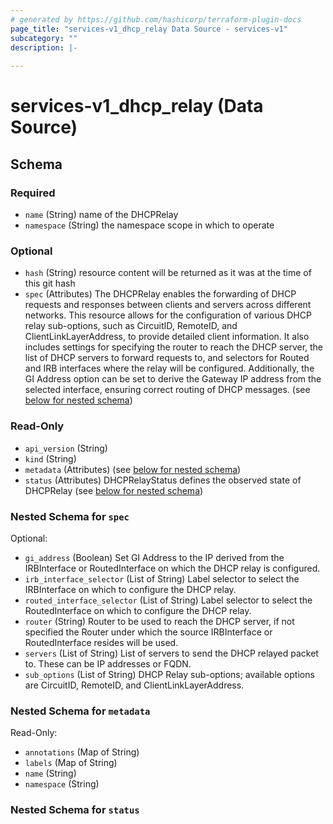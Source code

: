 ```yaml
---
# generated by https://github.com/hashicorp/terraform-plugin-docs
page_title: "services-v1_dhcp_relay Data Source - services-v1"
subcategory: ""
description: |-
  
---
```


# services-v1_dhcp_relay (Data Source)





<!-- schema generated by tfplugindocs -->
## Schema

### Required

- `name` (String) name of the DHCPRelay
- `namespace` (String) the namespace scope in which to operate

### Optional

- `hash` (String) resource content will be returned as it was at the time of this git hash
- `spec` (Attributes) The DHCPRelay enables the forwarding of DHCP requests and responses between clients and servers across different networks. This resource allows for the configuration of various DHCP relay sub-options, such as CircuitID, RemoteID, and ClientLinkLayerAddress, to provide detailed client information. It also includes settings for specifying the router to reach the DHCP server, the list of DHCP servers to forward requests to, and selectors for Routed and IRB interfaces where the relay will be configured. Additionally, the GI Address option can be set to derive the Gateway IP address from the selected interface, ensuring correct routing of DHCP messages. (see [below for nested schema](#nestedatt--spec))

### Read-Only

- `api_version` (String)
- `kind` (String)
- `metadata` (Attributes) (see [below for nested schema](#nestedatt--metadata))
- `status` (Attributes) DHCPRelayStatus defines the observed state of DHCPRelay (see [below for nested schema](#nestedatt--status))

<a id="nestedatt--spec"></a>
### Nested Schema for `spec`

Optional:

- `gi_address` (Boolean) Set GI Address to the IP derived from the IRBInterface or RoutedInterface on which the DHCP relay is configured.
- `irb_interface_selector` (List of String) Label selector to select the IRBInterface on which to configure the DHCP relay.
- `routed_interface_selector` (List of String) Label selector to select the RoutedInterface on which to configure the DHCP relay.
- `router` (String) Router to be used to reach the DHCP server, if not specified the Router under which the source IRBInterface or RoutedInterface resides will be used.
- `servers` (List of String) List of servers to send the DHCP relayed packet to. These can be IP addresses or FQDN.
- `sub_options` (List of String) DHCP Relay sub-options; available options are CircuitID, RemoteID, and ClientLinkLayerAddress.


<a id="nestedatt--metadata"></a>
### Nested Schema for `metadata`

Read-Only:

- `annotations` (Map of String)
- `labels` (Map of String)
- `name` (String)
- `namespace` (String)


<a id="nestedatt--status"></a>
### Nested Schema for `status`
